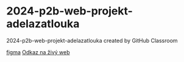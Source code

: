 # 2024-p2b-web-projekt-adelazatlouka
2024-p2b-web-projekt-adelazatlouka created by GitHub Classroom

 [figma](https://www.figma.com/design/9JC6w7KYpqoEmmmuVOrPLD/Zatloukalov%C3%A1Ad%C3%A9la?node-id=0-1&t=AZ7HOsyKdz7FLisN-1)
 [Odkaz na živý web](https://pslib-cz.github.io/2024-p2b-web-projekt-adelazatlouka/)